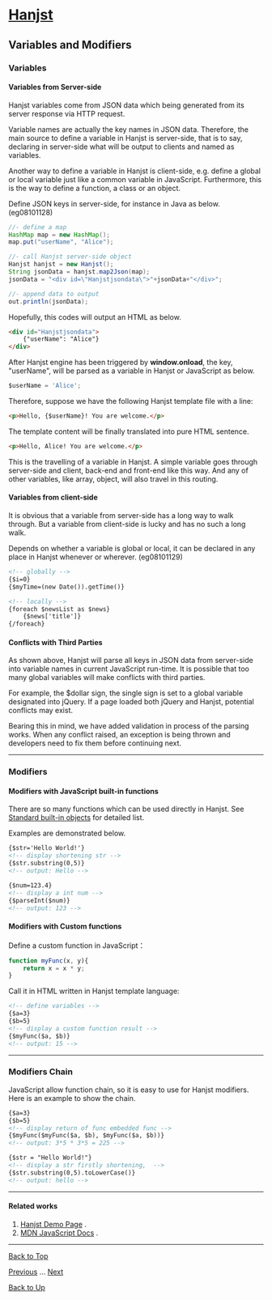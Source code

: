 # [Hanjst](/hanjst/index)
## Variables and Modifiers
### Variables

#### Variables from Server-side
Hanjst variables come from JSON data which being generated from its server response via HTTP request.

Variable names are actually the key names in JSON data. Therefore, the main source to define a variable in Hanjst is server-side, that is to say, declaring in server-side what will be output to clients and named as variables.

Another way to define a variable in Hanjst is client-side, e.g. define a global or local variable just like a common variable in JavaScript. Furthermore, this is the way to define a function, a class or an object.

Define JSON keys in server-side, for instance in Java as below. (eg08101128)

```java
//- define a map
HashMap map = new HashMap();
map.put("userName", "Alice");

//- call Hanjst server-side object
Hanjst hanjst = new Hanjst();
String jsonData = hanjst.map2Json(map);
jsonData = "<div id=\"Hanjstjsondata\">"+jsonData+"</div>";

//- append data to output
out.println(jsonData);
```

Hopefully, this codes will output an HTML as below.

```html
<div id="Hanjstjsondata">
	{"userName": "Alice"}
</div>
```
After Hanjst engine has been triggered by **window.onload**,  the key,  "userName", will be parsed as a variable in Hanjst or JavaScript as below.

```javascript
$userName = 'Alice';
```

Therefore, suppose we have the following Hanjst template file with a line:

```html
<p>Hello, {$userName}! You are welcome.</p>
```
The template content will be finally translated into pure HTML sentence.

```html
<p>Hello, Alice! You are welcome.</p>
```

This is the travelling of a variable in Hanjst.
A simple variable goes through server-side and client, back-end and front-end like this way. And any of other variables, like array, object, will also travel in this routing. 

#### Variables from client-side

It is obvious that a variable  from server-side has a long way to walk through. But a variable from client-side is lucky and has no such a long walk.

Depends on whether a variable is global or local, it can be declared in any place in Hanjst whenever or wherever. (eg08101129)

```html
<!-- globally -->
{$i=0}
{$myTime=(new Date()).getTime()}

<!-- locally -->
{foreach $newsList as $news}
	{$news['title']}
{/foreach}
```
#### Conflicts with Third Parties

As shown above, Hanjst will parse all keys in JSON data from server-side into variable names in current JavaScript run-time. It is possible that too many global variables will make conflicts with third parties.

For example, the $dollar sign, the single sign is set to a global variable designated into jQuery. If a page loaded both jQuery and Hanjst, potential conflicts may exist.

Bearing this in mind, we have added validation in process of the parsing works. When any conflict raised, an exception is being thrown and developers need to fix them before continuing next.

---
### Modifiers

#### Modifiers with JavaScript built-in functions

There are so many functions which can be used directly in Hanjst.
See [Standard built-in objects](https://developer.mozilla.org/en-US/docs/Web/JavaScript/Reference/Global_Objects) for detailed list.

Examples are demonstrated below.

```html
{$str='Hello World!'}
<!-- display shortening str -->
{$str.substring(0,5)}
<!-- output: Hello -->

{$num=123.4}
<!-- display a int num -->
{$parseInt($num)}
<!-- output: 123 -->

```
 
#### Modifiers with Custom functions

Define a custom function in JavaScript：
```javascript
function myFunc(x, y){
	return x = x * y;
}
```
Call it in HTML written in Hanjst template language:
```html
<!-- define variables -->
{$a=3}
{$b=5}
<!-- display a custom function result -->
{$myFunc($a, $b)}
<!-- output: 15 -->
```

---
### Modifiers Chain

JavaScript allow function chain, so it is easy to use for Hanjst modifiers.
Here is an example to show the chain.

```html
{$a=3}
{$b=5}
<!-- display return of func embedded func -->
{$myFunc($myFunc($a, $b), $myFunc($a, $b))}
<!-- output: 3*5 * 3*5 = 225 -->

{$str = "Hello World!"}
<!-- display a str firstly shortening,  -->
{$str.substring(0,5).toLowerCase()}
<!-- output: hello -->
```

---

#### Related works

1. [Hanjst Demo Page](https://ufqi.com/dev/hanjst/) .
2. [MDN JavaScript Docs](https://developer.mozilla.org/en-US/docs/Web/JavaScript/Reference/Global_Objects) .

----
[Back to Top](/hanjst/hanjst-variable)

[Previous](./hanjst-syntax) ... [Next](./hanjst-function)

[Back to Up](/hanjst/index)

<!--stackedit_data:
eyJoaXN0b3J5IjpbLTYyNzYxNTU1OCw3MTQ4OTAxNTcsMTYyND
c2OTQzLDE2NTU3NjQyNzEsMTMzODQ2OTUyNiwtNzI2ODQ2MTU0
LDEzMTQxMzU0NjQsODUxMDQ4NjEzXX0=
-->